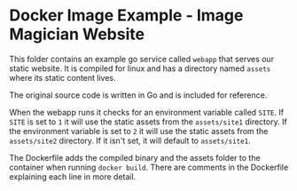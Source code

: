 # Docker Image Example - Image Magician Website

This folder contains an example go service called `webapp` that serves our static website. It is compiled for linux and has a directory named `assets` where its static content lives.

The original source code is written in Go and is included for reference.

When the webapp runs it checks for an environment variable called `SITE`. If `SITE` is set to `1` it will use
the static assets from the `assets/site1` directory. If the environment variable is set to `2` it will use the 
static assets from the `assets/site2` directory. If it isn't set, it will default to `assets/site1`.

The Dockerfile adds the compiled binary and the assets folder to the container when running `docker build`.
There are comments in the Dockerfile explaining each line in more detail.


